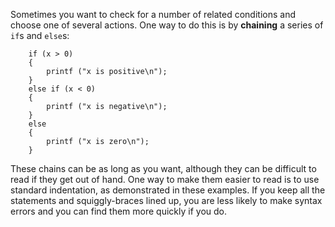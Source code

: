Sometimes you want to check for a number of related conditions and choose one of several actions.  One way to do this is by **chaining** a series of `if`s and `else`s:

```code
    if (x > 0) 
    {
        printf ("x is positive\n");
    } 
    else if (x < 0) 
    {
        printf ("x is negative\n");
    } 
    else 
    {
        printf ("x is zero\n");
    }
```
These chains can be as long as you want, although they can be difficult to read if they get out of hand.  One way to make them easier to read is to use standard indentation, as demonstrated in these examples.  If you keep all the statements and squiggly-braces lined up, you are less likely to make syntax errors and you can find them more quickly if you do.